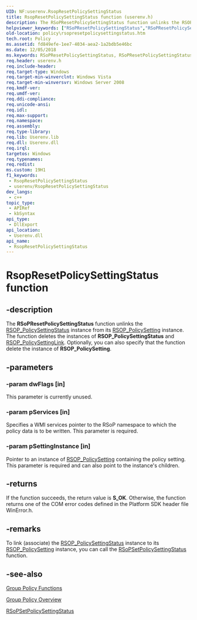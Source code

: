 ```yaml
---
UID: NF:userenv.RsopResetPolicySettingStatus
title: RsopResetPolicySettingStatus function (userenv.h)
description: The RSoPResetPolicySettingStatus function unlinks the RSOP_PolicySettingStatus instance from its RSOP_PolicySetting instance.
helpviewer_keywords: ["RSoPResetPolicySettingStatus","RSoPResetPolicySettingStatus function [Group Policy]","RsopResetPolicySettingStatus","_win32_rsopresetpolicysettingstatus","policy.rsopresetpolicysettingstatus","userenv/RSoPResetPolicySettingStatus"]
old-location: policy\rsopresetpolicysettingstatus.htm
tech.root: Policy
ms.assetid: fd849efe-1ee7-4034-aea2-1a2bdb5e46bc
ms.date: 12/05/2018
ms.keywords: RSoPResetPolicySettingStatus, RSoPResetPolicySettingStatus function [Group Policy], RsopResetPolicySettingStatus, _win32_rsopresetpolicysettingstatus, policy.rsopresetpolicysettingstatus, userenv/RSoPResetPolicySettingStatus
req.header: userenv.h
req.include-header: 
req.target-type: Windows
req.target-min-winverclnt: Windows Vista
req.target-min-winversvr: Windows Server 2008
req.kmdf-ver: 
req.umdf-ver: 
req.ddi-compliance: 
req.unicode-ansi: 
req.idl: 
req.max-support: 
req.namespace: 
req.assembly: 
req.type-library: 
req.lib: Userenv.lib
req.dll: Userenv.dll
req.irql: 
targetos: Windows
req.typenames: 
req.redist: 
ms.custom: 19H1
f1_keywords:
 - RsopResetPolicySettingStatus
 - userenv/RsopResetPolicySettingStatus
dev_langs:
 - c++
topic_type:
 - APIRef
 - kbSyntax
api_type:
 - DllExport
api_location:
 - Userenv.dll
api_name:
 - RsopResetPolicySettingStatus
---
```


# RsopResetPolicySettingStatus function


## -description

The 
    <b>RSoPResetPolicySettingStatus</b> function unlinks the 
<a href="/previous-versions/windows/desktop/Policy/rsop-policysettingstatus">RSOP_PolicySettingStatus</a> instance from its 
<a href="/previous-versions/windows/desktop/Policy/rsop-policysetting">RSOP_PolicySetting</a> instance. The function deletes the instances of 
<b>RSOP_PolicySettingStatus</b> and 
<a href="/previous-versions/windows/desktop/Policy/rsop-policysettinglink">RSOP_PolicySettingLink</a>. Optionally, you can also specify that the function delete the instance of 
<b>RSOP_PolicySetting</b>.

## -parameters

### -param dwFlags [in]

This parameter is currently unused.

### -param pServices [in]

Specifies a WMI services pointer to the RSoP namespace to which the policy data is to be written. This parameter is required.

### -param pSettingInstance [in]

Pointer to an instance of 
<a href="/previous-versions/windows/desktop/Policy/rsop-policysetting">RSOP_PolicySetting</a> containing the policy setting. This parameter is required and can also point to the instance's children.

## -returns

If the function succeeds, the return value is <b>S_OK</b>. Otherwise, the function returns one of the COM error codes defined in the Platform SDK header file WinError.h.

## -remarks

To link (associate) the 
<a href="/previous-versions/windows/desktop/Policy/rsop-policysettingstatus">RSOP_PolicySettingStatus</a> instance to its 
<a href="/previous-versions/windows/desktop/Policy/rsop-policysetting">RSOP_PolicySetting</a> instance, you can call the 
<a href="/windows/desktop/api/userenv/nf-userenv-rsopsetpolicysettingstatus">RSoPSetPolicySettingStatus</a> function.

## -see-also

<a href="/previous-versions/windows/desktop/Policy/group-policy-functions">Group Policy
    Functions</a>



<a href="/previous-versions/windows/desktop/Policy/about-group-policy">Group Policy
    Overview</a>



<a href="/windows/desktop/api/userenv/nf-userenv-rsopsetpolicysettingstatus">RSoPSetPolicySettingStatus</a>

